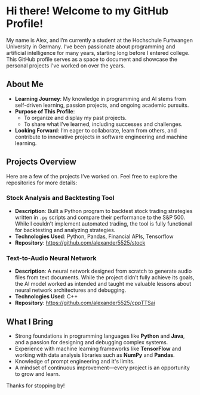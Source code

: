 # Hi there! Welcome to my GitHub Profile!

My name is Alex, and I’m currently a student at the Hochschule Furtwangen University in Germany. I’ve been passionate about programming and artificial intelligence for many years, starting long before I entered college. This GitHub profile serves as a space to document and showcase the personal projects I’ve worked on over the years.

## About Me
- **Learning Journey**: My knowledge in programming and AI stems from self-driven learning, passion projects, and ongoing academic pursuits.
- **Purpose of This Profile**:  
  - To organize and display my past projects.  
  - To share what I’ve learned, including successes and challenges.  
- **Looking Forward**: I’m eager to collaborate, learn from others, and contribute to innovative projects in software engineering and machine learning.

## Projects Overview
Here are a few of the projects I’ve worked on. Feel free to explore the repositories for more details:

### **Stock Analysis and Backtesting Tool**  
- **Description**: Built a Python program to backtest stock trading strategies written in `.py` scripts and compare their performance to the S&P 500. While I couldn’t implement automated trading, the tool is fully functional for backtesting and analyzing strategies.  
- **Technologies Used**: Python, Pandas, Financial APIs, Tensorflow 
- **Repository**: https://github.com/alexander5525/stock

### **Text-to-Audio Neural Network**  
- **Description**: A neural network designed from scratch to generate audio files from text documents. While the project didn’t fully achieve its goals, the AI model worked as intended and taught me valuable lessons about neural network architectures and debugging.  
- **Technologies Used**: C++ 
- **Repository**: https://github.com/alexander5525/cppTTSai

## What I Bring
- Strong foundations in programming languages like **Python** and **Java**, and a passion for designing and debugging complex systems.
- Experience with machine learning frameworks like **TensorFlow** and working with data analysis libraries such as **NumPy** and **Pandas**.
- Knowledge of prompt engineering and it's limits.
- A mindset of continuous improvement—every project is an opportunity to grow and learn.

Thanks for stopping by!

